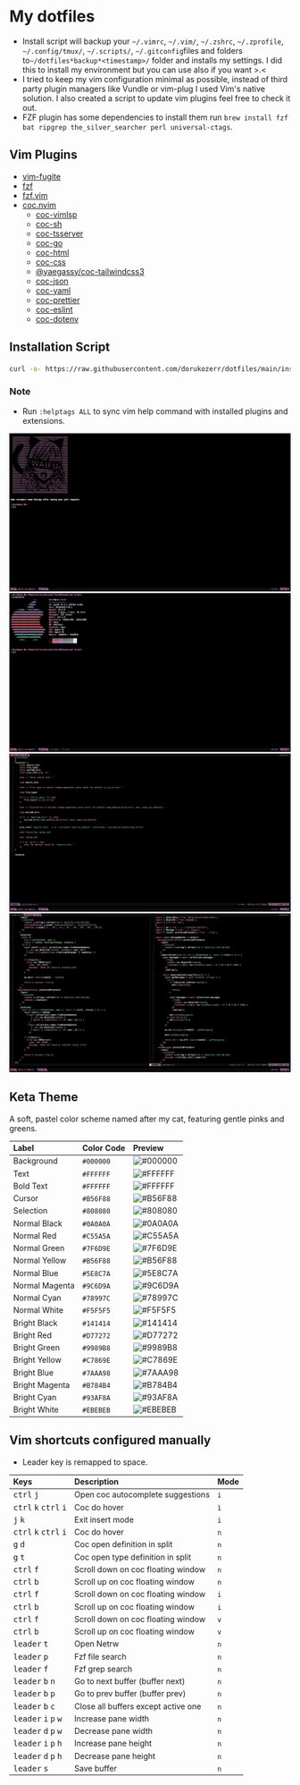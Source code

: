 # My dotfiles

- Install script will backup your `~/.vimrc`, `~/.vim/`, `~/.zshrc`, `~/.zprofile`, `~/.config/tmux/`, `~/.scripts/`, `~/.gitconfig`files and folders to`~/dotfiles*backup*<timestamp>/` folder and installs my settings. I did this to install my environment but you can use also if you want >.<
- I tried to keep my vim configuration minimal as possible, instead of third party plugin managers like Vundle or vim-plug I used Vim's native solution. I also created a script to update vim plugins feel free to check it out.
- FZF plugin has some dependencies to install them run `brew install fzf bat ripgrep the_silver_searcher perl universal-ctags`.

## Vim Plugins

- [vim-fugite](https://github.com/tpope/vim-fugitive)
- [fzf](https://github.com/junegunn/fzf)
- [fzf.vim](https://github.com/junegunn/fzf.vim)
- [coc.nvim](https://github.com/neoclide/coc.nvim)
  - [coc-vimlsp](https://www.npmjs.com/package/coc-vimlsp)
  - [coc-sh](https://www.npmjs.com/package/coc-sh)
  - [coc-tsserver](https://www.npmjs.com/package/coc-tsserver)
  - [coc-go](https://www.npmjs.com/package/coc-go)
  - [coc-html](https://www.npmjs.com/package/coc-html)
  - [coc-css](https://www.npmjs.com/package/coc-css)
  - [@yaegassy/coc-tailwindcss3](https://www.npmjs.com/package/@yaegassy/coc-tailwindcss3)
  - [coc-json](https://www.npmjs.com/package/coc-json)
  - [coc-yaml](https://www.npmjs.com/package/coc-yaml)
  - [coc-prettier](https://www.npmjs.com/package/coc-prettier)
  - [coc-eslint](https://www.npmjs.com/package/coc-eslint)
  - [coc-dotenv](https://www.npmjs.com/package/coc-dotenv)

## Installation Script

```bash
curl -o- https://raw.githubusercontent.com/dorukozerr/dotfiles/main/install.sh &> /dev/null | bash
```

### Note

- Run `:helptags ALL` to sync vim help command with installed plugins and extensions.

![screenshot](ss-1.png)
![screenshot](ss-2.png)
![screenshot](ss-3.png)
![screenshot](ss-4.png)

## Keta Theme

A soft, pastel color scheme named after my cat, featuring gentle pinks and greens.

| Label          | Color Code | Preview                                           |
| :------------- | :--------- | :------------------------------------------------ |
| Background     | `#000000`  | ![#000000](https://placehold.co/30/000000/000000) |
| Text           | `#FFFFFF`  | ![#FFFFFF](https://placehold.co/30/FFFFFF/FFFFFF) |
| Bold Text      | `#FFFFFF`  | ![#FFFFFF](https://placehold.co/30/FFFFFF/FFFFFF) |
| Cursor         | `#B56F88`  | ![#B56F88](https://placehold.co/30/B56F88/B56F88) |
| Selection      | `#808080`  | ![#808080](https://placehold.co/30/808080/808080) |
| Normal Black   | `#0A0A0A`  | ![#0A0A0A](https://placehold.co/30/0A0A0A/0A0A0A) |
| Normal Red     | `#C55A5A`  | ![#C55A5A](https://placehold.co/30/C55A5A/C55A5A) |
| Normal Green   | `#7F6D9E`  | ![#7F6D9E](https://placehold.co/30/7F6D9E/7F6D9E) |
| Normal Yellow  | `#B56F88`  | ![#B56F88](https://placehold.co/30/B56F88/B56F88) |
| Normal Blue    | `#5E8C7A`  | ![#5E8C7A](https://placehold.co/30/5E8C7A/5E8C7A) |
| Normal Magenta | `#9C6D9A`  | ![#9C6D9A](https://placehold.co/30/9C6D9A/9C6D9A) |
| Normal Cyan    | `#78997C`  | ![#78997C](https://placehold.co/30/78997C/78997C) |
| Normal White   | `#F5F5F5`  | ![#F5F5F5](https://placehold.co/30/F5F5F5/F5F5F5) |
| Bright Black   | `#141414`  | ![#141414](https://placehold.co/30/141414/141414) |
| Bright Red     | `#D77272`  | ![#D77272](https://placehold.co/30/D77272/D77272) |
| Bright Green   | `#9989B8`  | ![#9989B8](https://placehold.co/30/9989B8/9989B8) |
| Bright Yellow  | `#C7869E`  | ![#C7869E](https://placehold.co/30/C7869E/C7869E) |
| Bright Blue    | `#7AAA98`  | ![#7AAA98](https://placehold.co/30/7AAA98/7AAA98) |
| Bright Magenta | `#B784B4`  | ![#B784B4](https://placehold.co/30/B784B4/B784B4) |
| Bright Cyan    | `#93AF8A`  | ![#93AF8A](https://placehold.co/30/93AF8A/93AF8A) |
| Bright White   | `#EBEBEB`  | ![#EBEBEB](https://placehold.co/30/EBEBEB/EBEBEB) |

## Vim shortcuts configured manually

- Leader key is remapped to space.

| Keys                                                      | Description                         | Mode |
| :-------------------------------------------------------- | :---------------------------------- | :--- |
| <kbd>ctrl</kbd> <kbd>j</kbd>                              | Open coc autocomplete suggestions   | `i`  |
| <kbd>ctrl</kbd> <kbd>k</kbd> <kbd>ctrl</kbd> <kbd>i</kbd> | Coc do hover                        | `ì`  |
| <kbd>j</kbd> <kbd>k</kbd>                                 | Exit insert mode                    | `i`  |
| <kbd>ctrl</kbd> <kbd>k</kbd> <kbd>ctrl</kbd> <kbd>i</kbd> | Coc do hover                        | `n`  |
| <kbd>g</kbd> <kbd>d</kbd>                                 | Coc open definition in split        | `n`  |
| <kbd>g</kbd> <kbd>t</kbd>                                 | Coc open type definition in split   | `n`  |
| <kbd>ctrl</kbd> <kbd>f</kbd>                              | Scroll down on coc floating window  | `n`  |
| <kbd>ctrl</kbd> <kbd>b</kbd>                              | Scroll up on coc floating window    | `n`  |
| <kbd>ctrl</kbd> <kbd>f</kbd>                              | Scroll down on coc floating window  | `i`  |
| <kbd>ctrl</kbd> <kbd>b</kbd>                              | Scroll up on coc floating window    | `i`  |
| <kbd>ctrl</kbd> <kbd>f</kbd>                              | Scroll down on coc floating window  | `v`  |
| <kbd>ctrl</kbd> <kbd>b</kbd>                              | Scroll up on coc floating window    | `v`  |
| <kbd>leader</kbd> <kbd>t</kbd>                            | Open Netrw                          | `n`  |
| <kbd>leader</kbd> <kbd>p</kbd>                            | Fzf file search                     | `n`  |
| <kbd>leader</kbd> <kbd>f</kbd>                            | Fzf grep search                     | `n`  |
| <kbd>leader</kbd> <kbd>b</kbd> <kbd>n</kbd>               | Go to next buffer (buffer next)     | `n`  |
| <kbd>leader</kbd> <kbd>b</kbd> <kbd>p</kbd>               | Go to prev buffer (buffer prev)     | `n`  |
| <kbd>leader</kbd> <kbd>b</kbd> <kbd>c</kbd>               | Close all buffers except active one | `n`  |
| <kbd>leader</kbd> <kbd>i</kbd> <kbd>p</kbd> <kbd>w</kbd>  | Increase pane width                 | `n`  |
| <kbd>leader</kbd> <kbd>d</kbd> <kbd>p</kbd> <kbd>w</kbd>  | Decrease pane width                 | `n`  |
| <kbd>leader</kbd> <kbd>i</kbd> <kbd>p</kbd> <kbd>h</kbd>  | Increase pane height                | `n`  |
| <kbd>leader</kbd> <kbd>d</kbd> <kbd>p</kbd> <kbd>h</kbd>  | Decrease pane height                | `n`  |
| <kbd>leader</kbd> <kbd>s</kbd>                            | Save buffer                         | `n`  |
